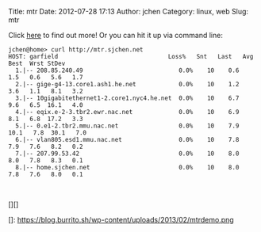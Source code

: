 Title: mtr
Date: 2012-07-28 17:13
Author: jchen
Category: linux, web
Slug: mtr

Click [here][] to find out more! Or you can hit it up via command line:

    jchen@home> curl http://mtr.sjchen.net
    HOST: garfield                               Loss%   Snt   Last   Avg  Best  Wrst StDev
      1.|-- 208.85.240.49                           0.0%    10    0.6   1.5   0.6   5.6   1.7
      2.|-- gige-g4-13.core1.ash1.he.net            0.0%    10    1.2   3.6   1.1   8.1   3.2
      3.|-- 10gigabitethernet1-2.core1.nyc4.he.net  0.0%    10    6.7   9.6   6.5  16.1   4.0
      4.|-- eqix.e-2-3.tbr2.ewr.nac.net             0.0%    10    6.9   8.1   6.8  17.2   3.3
      5.|-- 0.e1-2.tbr2.mmu.nac.net                 0.0%    10    7.9  10.1   7.8  30.1   7.0
      6.|-- vlan805.esd1.mmu.nac.net                0.0%    10    7.8   7.9   7.6   8.2   0.2
      7.|-- 207.99.53.42                            0.0%    10    8.0   8.0   7.8   8.3   0.1
      8.|-- home.sjchen.net                         0.0%    10    8.0   7.8   7.6   8.0   0.1

 

<!--more-->

[][]

  [here]: http://mtr.io/static
  []: https://blog.burrito.sh/wp-content/uploads/2013/02/mtrdemo.png
